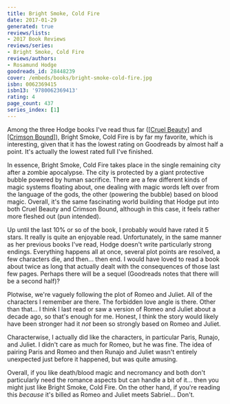 ```yaml
---
title: Bright Smoke, Cold Fire
date: 2017-01-29
generated: true
reviews/lists:
- 2017 Book Reviews
reviews/series:
- Bright Smoke, Cold Fire
reviews/authors:
- Rosamund Hodge
goodreads_id: 28448239
cover: /embeds/books/bright-smoke-cold-fire.jpg
isbn: 0062369415
isbn13: '9780062369413'
rating: 4
page_count: 437
series_index: [1]
---
```

Among the three Hodge books I've read thus far ([[Cruel Beauty]]() and [[Crimson Bound]]()), Bright Smoke, Cold Fire is by far my favorite, which is interesting, given that it has the lowest rating on Goodreads by almost half a point. It's actually the lowest rated full I've finished.  

In essence, Bright Smoke, Cold Fire takes place in the single remaining city after a zombie apocalypse. The city is protected by a giant protective bubble powered by human sacrifice. There are a few different kinds of magic systems floating about, one dealing with magic words left over from the language of the gods, the other (powering the bubble) based on blood magic. Overall, it's the same fascinating world building that Hodge put into both Cruel Beauty and Crimson Bound, although in this case, it feels rather more fleshed out (pun intended).  

<!--more-->

Up until the last 10% or so of the book, I probably would have rated it 5 stars. It really is quite an enjoyable read. Unfortunately, in the same manner as her previous books I've read, Hodge doesn't write particularly strong endings. Everything happens all at once, several plot points are resolved, a few characters die, and then... then end. I would have loved to read a book about twice as long that actually dealt with the consequences of those last few pages. Perhaps there will be a sequel (Goodreads notes that there will be a second half)?  

Plotwise, we're vaguely following the plot of Romeo and Juliet. All of the characters I remember are there. The forbidden love angle is there. Other than that... I think I last read or saw a version of Romeo and Juliet about a decade ago, so that's enough for me. Honest, I think the story would likely have been stronger had it _not_ been so strongly based on Romeo and Juliet.  

Characterwise, I actually did like the characters, in particular Paris, Runajo, and Juliet. I didn't care as much for Romeo, but he was fine. The idea of pairing Paris and Romeo and then Runajo and Juliet wasn't entirely unexpected just before it happened, but was quite amusing.  

Overall, if you like death/blood magic and necromancy and both don't particularly need the romance aspects but can handle a bit of it... then you might just like Bright Smoke, Cold Fire. On the other hand, if you're reading this _because_ it's billed as Romeo and Juliet meets Sabriel... Don't.
